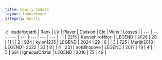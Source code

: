 ```yaml
---
title: Hourly Update
layout: leaderboard
category: hourly
---
```


{: .leaderboard}
| Rank | LV | Player | Division | Elo | Wins | Losses |
| --- | --- | --- | --- | --- | --- | --- |
| <span data-change="0">1</span> | 2215 | <span title="ID: 164871">KawashiroNitori</span> | LEGEND | <span data-change="0">2026</span> | <span data-change="0">28</span> | <span data-change="0">11</span> |
| <span data-change="40">2</span> | 924 | <span title="ID: 222362">kylon1235</span> | LEGEND | <span data-change="95">2024</span> | <span data-change="6">29</span> | <span data-change="0">8</span> |
| <span data-change="-1">3</span> | 725 | <span title="ID: 489101">Merijn2018</span> | LEGEND | <span data-change="0">2022</span> | <span data-change="0">33</span> | <span data-change="0">8</span> |
| <span data-change="-1">4</span> | 201 | <span title="ID: 413682">notBihapove</span> | LEGEND | <span data-change="0">2017</span> | <span data-change="0">19</span> | <span data-change="0">4</span> |
| <span data-change="21">5</span> | 681 | <span title="ID: 69018">IgneousCriztal</span> | LEGEND | <span data-change="16">2016</span> | <span data-change="4">75</span> | <span data-change="1">49</span> |